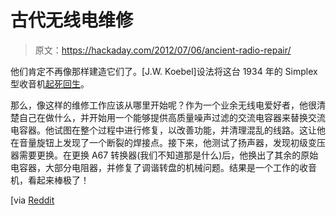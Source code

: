 # 古代无线电维修

> 原文：<https://hackaday.com/2012/07/06/ancient-radio-repair/>

他们肯定不再像那样建造它们了。[J.W. Koebel]设法将这台 1934 年的 Simplex 型收音机[起死回生](http://blog.kf7lze.net/2012/06/27/fixing-a-1934-simplex-model-p-dual-band-vintage-radio-antique-radio-repair-log/)。

那么，像这样的维修工作应该从哪里开始呢？作为一个业余无线电爱好者，他很清楚自己在做什么，并开始用一个能够提供高质量噪声过滤的交流电容器来替换交流电容器。他试图在整个过程中进行修复，以改善功能，并清理混乱的线路。这让他在音量旋钮上发现了一个断裂的焊接点。接下来，他测试了扬声器，发现初级变压器需要更换。在更换 A67 转换器(我们不知道那是什么)后，他换出了其余的原始电容器，大部分电阻器，并修复了调谐转盘的机械问题。结果是一个工作的收音机，看起来棒极了！

[via [Reddit](http://www.reddit.com/r/electronics/comments/w08vh/brought_a_1934_shortwave_and_am_radio_back_to/)